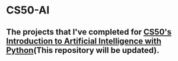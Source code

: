 # CS50-AI

## The projects that I've completed for [CS50's Introduction to Artificial Intelligence with Python](https://www.edx.org/course/cs50s-introduction-to-artificial-intelligence-with-python?g_acctid=724-505-4034&g_campaign=gs-b2c-nonbrand-us-can-partner-harvard-core&g_campaignid=14747888370&g_adgroupid=127576863483&g_adid=549935438333&g_keyword=&g_keywordid=dsa-1432070230536&g_network=g&utm_source=google&utm_campaign=gs-b2c-nonbrand-us-can-partner-harvard-core&utm_medium=cpc&utm_term=&hsa_acc=7245054034&hsa_cam=14747888370&hsa_grp=127576863483&hsa_ad=549935438333&hsa_src=g&hsa_tgt=dsa-1432070230536&hsa_kw=&hsa_mt=&hsa_net=adwords&hsa_ver=3&gclid=EAIaIQobChMI7a7iuK7M9QIVEoxoCR0siA1DEAAYAyAAEgIop_D_BwE)(This repository will be updated).
